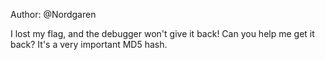 Author: @Nordgaren

I lost my flag, and the debugger won't give it back! Can you help me get it back? It's a very important MD5 hash.
